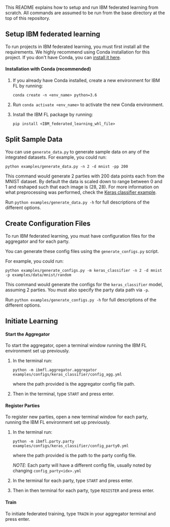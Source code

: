 This README explains how to setup and run IBM federated learning from scratch. All commands are assumed to be
run from the base directory at the top of this repository.

## Setup IBM federated learning

To run projects in IBM federated learning, you must first install all the requirements. 
We highly recommend using Conda installation for this project. If you don't have Conda,
you can [install it here](https://docs.conda.io/projects/conda/en/latest/user-guide/install/).

#### Installation with Conda (recommended)

1. If you already have Conda installed, create a new environment for IBM FL by running:

    `conda create -n <env_name> python=3.6`

2. Run `conda activate <env_name>` to activate the new Conda environment.

3. Install the IBM FL package by running:
    
    `pip install <IBM_federated_learning_whl_file>`

## Split Sample Data

You can use `generate_data.py` to generate sample data on any of the integrated datasets. For example, you could run:
```
python examples/generate_data.py -n 2 -d mnist -pp 200
```

This command would generate 2 parties with 200 data points each from the MNIST dataset. By default
the data is scaled down to range between 0 and 1 and reshaped such that each image is (28, 28). For
more information on what preprocessing was performed, check the [Keras classifier example](/examples/keras_classifier).

Run `python examples/generate_data.py -h` for full descriptions
of the different options. 

## Create Configuration Files

To run IBM federated learning, you must have configuration files for the aggregator and for each party.

You can generate these config files using the `generate_configs.py` script.
 
For example, you could run:

```
python examples/generate_configs.py -m keras_classifier -n 2 -d mnist -p examples/data/mnist/random 
```

This command would generate the configs for the `keras_classifier` model, assuming 2 parties.
You must also specify the party data path via `-p`. 

Run `python examples/generate_configs.py -h` for full descriptions of the different options.

## Initiate Learning

#### Start the Aggregator

To start the aggregator, open a terminal window running the IBM FL environment set up previously.

1. In the terminal run:
    ```
    python -m ibmfl.aggregator.aggregator examples/configs/keras_classifier/config_agg.yml
    ```  

    where the path provided is the aggregator config file path.

2. Then in the terminal, type `START` and press enter.

#### Register Parties

To register new parties, open a new terminal window for each party, running the IBM FL environment set up previously.

1. In the terminal run:
     ```
    python -m ibmfl.party.party examples/configs/keras_classifier/config_party0.yml
    ``` 

    where the path provided is the path to the party config file.

    *NOTE*: Each party will have a different config file, usually noted by changing `config_party<idx>.yml`

2.  In the terminal for each party, type `START` and press enter.

3. Then in then terminal for each party, type `REGISTER` and press enter.

#### Train

To initiate federated training, type `TRAIN` in your aggregator terminal and press enter.